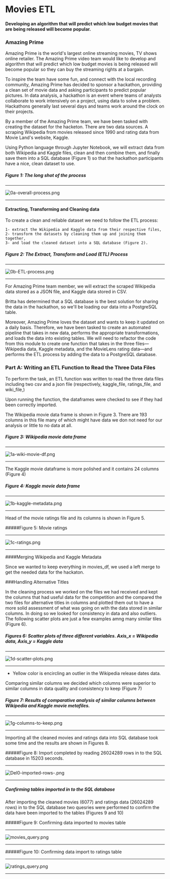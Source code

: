 # Movies ETL
#### Developing an algorithm that will predict which low budget movies that are being released will become popular.

### Amazing Prime
Amazing Prime is the world's largest online streaming movies, TV shows online retailer. The Amazing Prime video team would like to develop and algorithm that will predict which low budget movies is being released will become popular so they can buy the streaming rights at a bargain.  

To inspire the team have some fun, and connect with the local recording community, Amazing Prime has decided to sponsor a hackathon, providing a clean set of movie data and asking participants to predict popular pictures. In data analysis, a hackathon is an event where teams of analysts collaborate to work intensively on a project, using data to solve a problem. Hackathons generally last several days and teams work around the clock on their projects.

By a member of the Amazing Prime team, we have been tasked with creating the dataset for the hacketon. There are two data sources. A scraping Wikipedia from movies released since 1990 and rating data from Movie Land's website, Kaggle. 

Using Python language through Jupyter Notebook, we will extract data from both Wikipedia and Kaggle files, clean and then combine them, and finally save them into a SQL database (Figure 1) so that the hackathon participants have a nice, clean dataset to use. 


##### Figure 1: The long shot of the process

----------------------------

![0a-overall-process.png](https://github.com/BHashemi2021/Movies-ETL/blob/main/Resources/0a-overall-process.png)

---------------------------------

#### Extracting, Transforming and Cleaning data

To create a clean and reliable dataset we need to follow the ETL process:
    
	1- extract the Wikipedia and Kaggle data from their respective files, 
	2- transform the datasets by cleaning them up and joining them together, 
	3- and load the cleaned dataset into a SQL database (Figure 2). 
	

##### Figure 2: The Extract, Transform and Load (ETL) Process

----------------------------

![0b-ETL-process.png](https://github.com/BHashemi2021/Movies-ETL/blob/main/Resources/0b-ETL-process.png)

---------------------------------



For Amazing Prime team member, we will extract the scraped Wikipedia data stored as a JSON file, and Kaggle data stored in CSV.

Britta has determined that a SQL database is the best solution for sharing the data in the hackathon, so we'll be loading our data into a PostgreSQL table. 


Moreover, Amazing Prime loves the dataset and wants to keep it updated on a daily basis. Therefore, we have been tasked to create an automated pipeline that takes in new data, performs the appropriate transformations, and loads the data into existing tables. We will need to refactor the code from this module to create one function that takes in the three files—Wikipedia data, Kaggle metadata, and the MovieLens rating data—and performs the ETL process by adding the data to a PostgreSQL database.


### Part A: Writing an ETL Function to Read the Three Data Files

To perform the task, an ETL function was written to read the three data files including two csv and a json file (respectively, kaggle_file, ratings_file, and wiki_file,)

Upon running the function, the dataframes were checked to see if they had been correctly imported. 

The Wikipedia movie data frame is shown in Figure 3.  There are 193 columns in this file many of which might have data we don not need for our analysis or little to no data at all.


##### Figure 3: Wikipedia movie data frame

-------------------------------

![1a-wiki-movie-df.png](https://github.com/BHashemi2021/Movies-ETL/blob/main/Resources/1a-wiki-movie-df.png)


-------------------------------


The Kaggle movie dataframe is more polished and it contains 24 columns (Figure 4)



##### Figure 4: Kaggle movie data frame

-------------------------------

![1b-kaggle-metadata.png](https://github.com/BHashemi2021/Movies-ETL/blob/main/Resources/1b-kaggle-metadata.png)


-------------------------------


Head of the movie ratings file and its columns is shown in Figure 5.


#####Figure 5: Movie ratings 

-------------------------------

![1c-ratings.png](https://github.com/BHashemi2021/Movies-ETL/blob/main/Resources/1c-ratings.png)


-------------------------------


####Merging Wikipedia and Kaggle Metadata

Since we wanted to keep everything in movies_df, we used a left merge to get the needed data for the hackaton. 



###Handling Alternative Titles

In the cleaning process we worked on the files we had received and kept the columns that had useful data for the competition and the compared the two files for alternative titles in columns and plotted them out to have a more solid assessment of what was going on with the data stored in similar columns. In doing so we looked for consistency in data and also outliers. The following scatter plots are just a few examples amng many similar tiles (Figure 6). 


##### Figures 6: Scatter plots of three different variables. Axis_x = Wikipedia data, Axis_y = Kaggle data


-------------------------------

![1d-scatter-plots.png](https://github.com/BHashemi2021/Movies-ETL/blob/main/Resources/1d-scatter-plots.png)


-------------------------------
 * Yellow color is encircling an outlier in the Wikipedia release dates data.


Comparing similar columns we decided which columns were superior to similar columns in data quality and consistency to keep (Figure 7) 


##### Figure 7: Results of comparative analysis of similar columns between Wikipedia and Kaggle movie metafiles. 

-------------------------------

![1g-columns-to-keep.png](https://github.com/BHashemi2021/Movies-ETL/blob/main/Resources/1g-columns-to-keep.png)


-------------------------------

Importing all the cleaned movies and ratings data into SQL database took some time and the results are shown in Figures 8.


#####Figure 8: Import completed by reading 26024289 rows in to the SQL database in 15203 seconds.  

--------------------------

![Del0-imported-rows-.png](https://github.com/BHashemi2021/Movies-ETL/blob/main/Resources/Del0-imported-rows-.png)

--------------------------



##### Confirming tables imported in to the SQL database

After importing the cleaned movies (6077) and ratings data (26024289 rows) in to the SQL database two quesries were performed to confirm the data have been imported to the tables (Figures 9 and 10)   
   

#####Figure 9: Confirming data imported to movies table

--------------------------

![movies_query.png](https://github.com/BHashemi2021/Movies-ETL/blob/main/Resources/movies_query.png)

--------------------------


#####Figure 10: Confirming data import to ratings table

--------------------------

![ratings_query.png](https://github.com/BHashemi2021/Movies-ETL/blob/main/Resources/ratings_query.png)

--------------------------


